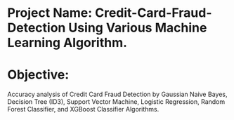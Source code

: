 # Project Name: Credit-Card-Fraud-Detection Using Various Machine Learning Algorithm.
# Objective: 
Accuracy analysis of Credit Card Fraud Detection by Gaussian Naive Bayes, Decision Tree (ID3), Support Vector Machine, Logistic Regression, Random Forest Classifier, and XGBoost Classifier Algorithms.
